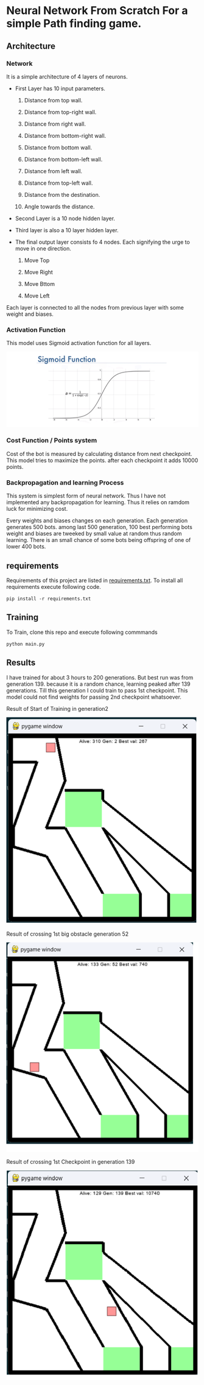 # Neural Network From Scratch For a simple Path finding game.

## Architecture

### Network

It is a simple architecture of 4 layers of neurons.

- First Layer has 10 input parameters.

    1. Distance from top wall.

    2. Distance from top-right wall.

    3. Distance from right wall.

    4. Distance from bottom-right wall.

    5. Distance from bottom wall.

    6. Distance from bottom-left wall.

    7. Distance from left wall.

    8. Distance from top-left wall.

    9. Distance from the destination.

    10. Angle towards the distance.

- Second Layer is a 10 node hidden layer.

- Third layer is also a 10 layer hidden layer.

- The final output layer consists fo 4 nodes. Each signifying the urge to move in one direction.

    1. Move Top

    2. Move Right

    3. Move Bttom

    4. Move Left

Each layer is connected to all the nodes from previous layer with some weight and biases.

### Activation Function

This model uses Sigmoid activation function for all layers.

![Sigmoid Function](https://github.com/AnjaanKhadka/Single-purpose-Neural-Network-From-Scratch/blob/master/Result_images/sigmoid.png)

### Cost Function / Points system

Cost of the bot is measured by calculating distance from next checkpoint. This model tries to maximize the points. after each checkpoint it adds 10000 points.

### Backpropagation and learning Process

This system is simplest form of neural network. Thus I have not implemented any backpropagation for learning. Thus it relies on ramdom luck for minimizing cost.

Every weights and biases changes on each generation. Each generation generates 500 bots. among last 500 generation, 100 best performing bots weight and biases are tweeked by small value at random thus random learning. There is an small chance of some bots being offspring of one of lower 400 bots.

## requirements

Requirements of this project are listed in [requirements.txt](https://github.com/AnjaanKhadka/Single-purpose-Neural-Network-From-Scratch/blob/master/requirements.txt). To install all requirements execute following code.

    pip install -r requirements.txt

## Training

To Train, clone this repo and execute following commmands

    python main.py

## Results

I have trained for about 3 hours to 200 generations. But best run was from generation 139. because it is a random chance, learning peaked after 139 generations. Till this generation I could train to pass 1st checkpoint. This model could not find weights for passing 2nd checkpoint whatsoever.

Result of Start of Training in generation2

![1st Result](https://github.com/AnjaanKhadka/Single-purpose-Neural-Network-From-Scratch/blob/master/Result_images/result1.png)

Result of crossing 1st big obstacle generation 52

![2nd Result](https://github.com/AnjaanKhadka/Single-purpose-Neural-Network-From-Scratch/blob/master/Result_images/result2.png)

Result of crossing 1st Checkpoint in generation 139

![3rd Result](https://github.com/AnjaanKhadka/Single-purpose-Neural-Network-From-Scratch/blob/master/Result_images/result3.png)

